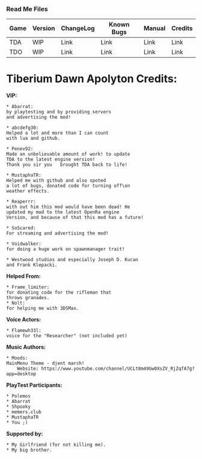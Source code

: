 ### Read Me Files

 | Game | Version | ChangeLog | Known Bugs | Manual | Credits
 |-|-|-|-|-|-|
 | TDA | WIP | Link | Link | Link | Link
 | TDO | WIP | Link | Link | Link | Link


Tiberium Dawn Apolyton Credits:
=

**VIP:** 

    * Abarrat: 
	by playtesting and by providing servers
	and advertising the mod!

    * abcdefg30: 
	Helped a lot and more than I can count 
	with lua and github.

    * Penev92: 
	Made an unbelievable amount of work! to update
	TDA	to the latest engine version! 
	Thank you sir you	brought TDA back to life!

    * MustaphaTR: 
	Helped me with github and also spoted 
	a lot of bugs, donated code for turning off\on 
	weather effects.

    * Reaperrr: 
	with out him this mod would have been dead! He 
	updated my mod to the latest OpenRa engine 
	Version, and because of that this mod has a future!

    * SoScared: 
	For streaming and advertising the mod!

    * Voidwalker: 
	for doing a huge work on spawnmanager trait!

    * Westwood studios and especially Joseph D. Kucan 
	and Frank Klepacki.

**Helped From:**

    * Frame_limiter: 
	for donating code for the rifleman that 
	throws granades.
    * Nolt:
	for helping me with 3DSMax.

**Voice Actors:**

    * Flamewh33l: 
	voice for the "Researcher" (not included yet)

**Music Authors:**

    * Moods:
	MainMenu Theme - djent march!
		Website: https://www.youtube.com/channel/UCLt8m49Gw0XsZV_RjZqfA7g?app=desktop

**PlayTest Participants:**

    * Polemos
    * Abarrat
    * Shpooky
    * memers.club
    * MustaphaTR
    * You ;)

**Supported by:**

    * My Girlfriend (for not killing me).
    * My big brother.